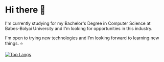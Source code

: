 # Hi there 👋

I'm currently studying for my Bachelor's Degree in Computer Science at Babes-Bolyai University and I'm looking for opportunities in this industry. 

I'm open to trying new technologies and I'm looking forward to learning new things. :star:

[![Top Langs](https://github-readme-stats-git-masterrstaa-rickstaa.vercel.app/api/top-langs/?username=AlexandraaLupu&theme=radical&show_icons=true)](https://github.com/anuraghazra/github-readme-stats)

<!--
**AlexandraaLupu/AlexandraaLupu** is a ✨ _special_ ✨ repository because its `README.md` (this file) appears on your GitHub profile.

Here are some ideas to get you started:

- 🔭 I’m currently working on ...
- 🌱 I’m currently learning ...
- 👯 I’m looking to collaborate on ...
- 🤔 I’m looking for help with ...
- 💬 Ask me about ...
- 📫 How to reach me: ...
- 😄 Pronouns: ...
- ⚡ Fun fact: ...
-->
